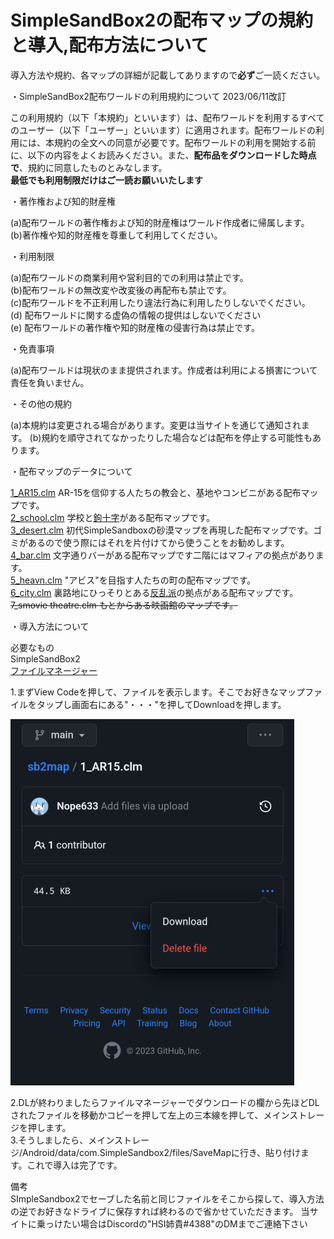 # SimpleSandBox2の配布マップの規約と導入,配布方法について
導入方法や規約、各マップの詳細が記載してありますので**必ず**ご一読ください。


・SimpleSandBox2配布ワールドの利用規約について 2023/06/11改訂

この利用規約（以下「本規約」といいます）は、配布ワールドを利用するすべてのユーザー（以下「ユーザー」といいます）に適用されます。配布ワールドの利用には、本規約の全文への同意が必要です。配布ワールドの利用を開始する前に、以下の内容をよくお読みください。また、**配布品をダウンロードした時点で**、規約に同意したものとみなします。  
**最低でも利用制限だけはご一読お願いいたします**

・著作権および知的財産権

(a)配布ワールドの著作権および知的財産権はワールド作成者に帰属します。  
(b)著作権や知的財産権を尊重して利用してください。

・利用制限

(a)配布ワールドの商業利用や営利目的での利用は禁止です。  
(b)配布ワールドの無改変や改変後の再配布も禁止です。  
(c)配布ワールドを不正利用したり違法行為に利用したりしないでください。  
(d) 配布ワールドに関する虚偽の情報の提供はしないでください  
(e) 配布ワールドの著作権や知的財産権の侵害行為は禁止です。 

・免責事項

(a)配布ワールドは現状のまま提供されます。作成者は利用による損害について責任を負いません。

・その他の規約

(a)本規約は変更される場合があります。変更は当サイトを通じて通知されます。
(b)規約を順守されてなかったりした場合などは配布を停止する可能性もあります。

・配布マップのデータについて  

[1_AR15.clm](https://github.com/Nope633/sb2map/blob/main/1_AR15.clm) AR-15を信仰する人たちの教会と、基地やコンビニがある配布マップです。  
[2_school.clm](https://github.com/Nope633/sb2map/blob/main/2_school.clm) 学校と[鉤十字](https://ja.wikipedia.org/wiki/%E3%83%8F%E3%83%BC%E3%82%B1%E3%83%B3%E3%82%AF%E3%83%AD%E3%82%A4%E3%83%84)がある配布マップです。  
[3_desert.clm](https://github.com/Nope633/sb2map/blob/main/3_desert.clm) 初代SimpleSandboxの砂漠マップを再現した配布マップです。ゴミがあるので使う際にはそれを片付けてから使うことをお勧めします。  
[4_bar.clm](https://github.com/Nope633/sb2map/blob/main/4_bar.clm) 文字通りバーがある配布マップです二階にはマフィアの拠点があります。  
[5_heavn.clm](https://github.com/Nope633/sb2map/blob/main/5_heavn.clm) "アビス"を目指す人たちの町の配布マップです。  
[6_city.clm](https://github.com/Nope633/sb2map/blob/main/6_city.clm) 裏路地にひっそりとある[反乱派](https://ja.wikipedia.org/wiki/%E3%82%A2%E3%82%A4%E3%83%AB%E3%83%A9%E3%83%B3%E3%83%89%E5%85%B1%E5%92%8C%E8%BB%8D)の拠点がある配布マップです。  
~~7_smovie theatre.clm もとからある映画館のマップです。~~


・導入方法について

必要なもの  
SimpleSandBox2  
[ファイルマネージャー](https://play.google.com/store/apps/details?id=com.alphainventor.filemanager) 

1.まずView Codeを押して、ファイルを表示します。そこでお好きなマップファイルをタップし画面右にある"・・・"を押してDownloadを押します。

![画像1](./画像1.png) 
  
2.DLが終わりましたらファイルマネージャーでダウンロードの欄から先ほどDLされたファイルを移動かコピーを押して左上の三本線を押して、メインストレージを押します。   
3.そうしましたら、メインストレージ/Android/data/com.SimpleSandbox2/files/SaveMapに行き、貼り付けます。これで導入は完了です。

備考  
SImpleSandbox2でセーブした名前と同じファイルをそこから探して、導入方法の逆でお好きなドライブに保存すれば終わるので省かせていただきます。 
当サイトに乗っけたい場合はDiscordの"HSI姉貴#4388"のDMまでご連絡下さい








